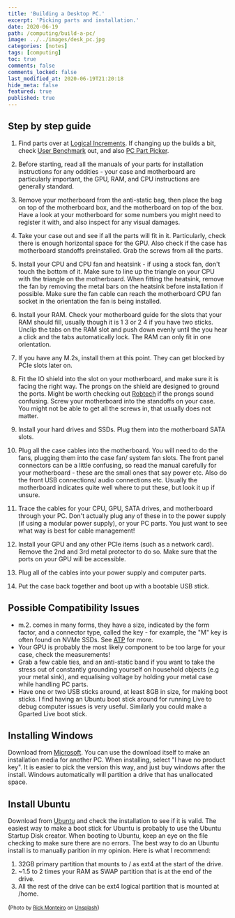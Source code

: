 ```yaml
---
title: 'Building a Desktop PC.'
excerpt: 'Picking parts and installation.'
date: 2020-06-19
path: /computing/build-a-pc/
image: ../../images/desk_pc.jpg
categories: [notes]
tags: [computing]
toc: true
comments: false
comments_locked: false
last_modified_at: 2020-06-19T21:20:18
hide_meta: false
featured: true
published: true
---
```


## Step by step guide

1. Find parts over at [Logical Increments](https://www.logicalincrements.com/). If changing up the builds a bit, check [User Benchmark](https://www.userbenchmark.com/) out, and also [PC Part Picker](https://pcpartpicker.com/).

2. Before starting, read all the manuals of your parts for installation instructions for any oddities - your case and motherboard are particularly important, the GPU, RAM, and CPU instructions are generally standard. 

3. Remove your motherboard from the anti-static bag, then place the bag on top of the motherboard box, and the motherboard on top of the box. Have a look at your motherboard for some numbers you might need to register it with, and also inspect for any visual damages.

4. Take your case out and see if all the parts will fit in it. Particularly, check there is enough horizontal space for the GPU. Also check if the case has motherboard standoffs preinstalled. Grab the screws from all the parts.

5. Install your CPU and CPU fan and heatsink - if using a stock fan, don't touch the bottom of it. Make sure to line up the triangle on your CPU with the triangle on the motherboard. When fitting the heatsink, remove the fan by removing the metal bars on the heatsink before installation if possible. Make sure the fan cable can reach the motherboard CPU fan socket in the orientation the fan is being installed.

6. Install your RAM. Check your motherboard guide for the slots that your RAM should fill, usually though it is 1 3 or 2 4 if you have two sticks. Unclip the tabs on the RAM slot and push down evenly until the you hear a click and the tabs automatically lock. The RAM can only fit in one orientation.

7. If you have any M.2s, install them at this point. They can get blocked by PCIe slots later on.

8. Fit the IO shield into the slot on your motherboard, and make sure it is facing the right way. The prongs on the shield are designed to ground the ports. Might be worth checking out [Robtech](https://www.youtube.com/watch?v=XAWNzd-gc3Q) if the prongs sound confusing. Screw your motherboard into the standoffs on your case. You might not be able to get all the screws in, that usually does not matter.

9. Install your hard drives and SSDs. Plug them into the motherboard SATA slots.

10. Plug all the case cables into the motherboard. You will need to do the fans, plugging them into the case fan/ system fan slots. The front panel connectors can be a little confusing, so read the manual carefully for your motherboard - these are the small ones that say power etc. Also do the front USB connections/ audio connections etc. Usually the motherboard indicates quite well where to put these, but look it up if unsure.

11. Trace the cables for your CPU, GPU, SATA drives, and motherboard through your PC. Don't actually plug any of these in to the power supply (if using a modular power supply), or your PC parts. You just want to see what way is best for cable management!

12. Install your GPU and any other PCIe items (such as a network card). Remove the 2nd and 3rd metal protector to do so. Make sure that the ports on your GPU will be accessible.

13. Plug all of the cables into your power supply and computer parts.

14. Put the case back together and boot up with a bootable USB stick.

## Possible Compatibility Issues

* m.2. comes in many forms, they have a size, indicated by the form factor, and a connector type, called the key - for example, the "M" key is often found on NVMe SSDs. See [ATP](https://www.atpinc.com/blog/what-is-m.2-M-B-BM-key-socket-3) for more.
* Your GPU is probably the most likely component to be too large for your case, check the measurements!
* Grab a few cable ties, and an anti-static band if you want to take the stress out of constantly grounding yourself on household objects (e.g your metal sink), and equalising voltage by holding your metal case while handling PC parts.
* Have one or two USB sticks around, at least 8GB in size, for making boot sticks. I find having an Ubuntu boot stick around for running Live to debug computer issues is very useful. Similarly you could make a Gparted Live boot stick.

## Installing Windows
Download from [Microsoft](https://www.microsoft.com/en-gb/software-download/windows10). You can use the download itself to make an installation media for another PC. When installing, select "I have no product key". It is easier to pick the version this way, and just buy windows after the install. Windows automatically will partition a drive that has unallocated space.

## Install Ubuntu
Download from [Ubuntu](https://ubuntu.com/download/desktop) and check the installation to see if it is valid. The easiest way to make a boot stick for Ubuntu is probably to use the Ubuntu Startup Disk creator. When booting to Ubuntu, keep an eye on the file checking to make sure there are no errors. The best way to do an Ubuntu install is to manually parition in my opinion. Here is what I recommend:

1. 32GB primary partition that mounts to / as ext4 at the start of the drive.
2. ~1.5 to 2 times your RAM as SWAP partition that is at the end of the drive.
3. All the rest of the drive can be ext4 logical partition that is mounted at /home.

(<span><small>Photo by <a href="https://unsplash.com/@monty_films?utm_source=unsplash&amp;utm_medium=referral&amp;utm_content=creditCopyText">Rick Monteiro</a> on <a href="https://unsplash.com/s/photos/computer-tower?utm_source=unsplash&amp;utm_medium=referral&amp;utm_content=creditCopyText">Unsplash</a></small></span>)